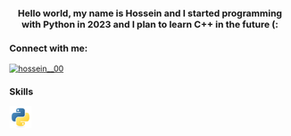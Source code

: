 <h3 align="center">Hello world, my name is Hossein and I started programming with Python in 2023 and I plan to learn C++ in the future (:</h3>
<h3 align="left">Connect with me:</h3>
<p align="left">
<a href="https://twitter.com/id_hossein" target="blank"><img align="center" src="https://raw.githubusercontent.com/rahuldkjain/github-profile-readme-generator/master/src/images/icons/Social/twitter.svg" alt="hossein__00" height="30" width="40" /></a>
<a 
</p>

<h3 align="left">Skills</h3>
<p  </a> <a href="https://www.python.org" target="_blank" rel="noreferrer"> <img src="https://raw.githubusercontent.com/devicons/devicon/master/icons/python/python-original.svg" alt="python" width="40" height="40"/> </a> </p>
